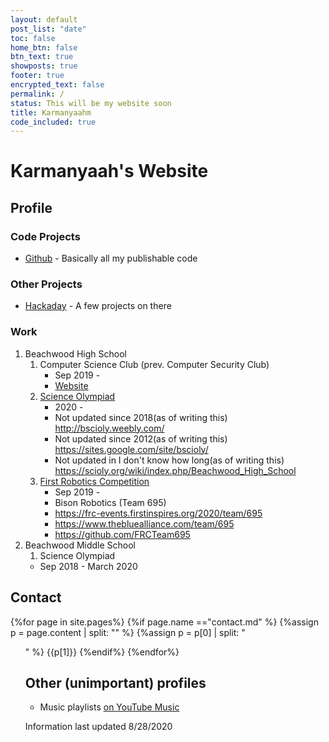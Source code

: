 ```yaml
---
layout: default
post_list: "date"
toc: false
home_btn: false
btn_text: true
showposts: true
footer: true
encrypted_text: false
permalink: /
status: This will be my website soon
title: Karmanyaahm
code_included: true
---
```


# Karmanyaah's Website

## Profile

### Code Projects

* [Github](https://github.com/karmanyaahm) -  Basically all my publishable code

### Other Projects

* [Hackaday](https://hackaday.io/karmanyaahm) - A few projects on there

### Work

1. Beachwood High School
   1. Computer Science Club (prev. Computer Security Club)
      * Sep 2019 -
      * [Website](https://bhscomputerscienceclub.github.io)
   2. [Science Olympiad](https://www.soinc.org/)
      * 2020 -
      * Not updated since 2018(as of writing this) <http://bscioly.weebly.com/>
      * Not updated since 2012(as of writing this) <https://sites.google.com/site/bscioly/>
      * Not updated in I don't know how long(as of writing this) <https://scioly.org/wiki/index.php/Beachwood_High_School>
   3. [First Robotics Competition](https://www.firstinspires.org/robotics/frc)
      * Sep 2019 -
      * Bison Robotics (Team 695)
      * <https://frc-events.firstinspires.org/2020/team/695>
      * <https://www.thebluealliance.com/team/695>
      * <https://github.com/FRCTeam695>
2. Beachwood Middle School
   1. Science Olympiad
     * Sep 2018 - March 2020

## Contact

{%for page in site.pages%}
   {%if page.name =="contact.md" %}
      {%assign p = page.content | split: "</ul>" %}
      {%assign p = p[0] | split: "<ul>" %}
      {{p[1]}}
   {%endif%}
{%endfor%}

## Other (unimportant) profiles

- Music playlists [on YouTube Music](https://music.youtube.com/browse/UCiBpDtvo8GthIt7cXcR5Gqw)  

Information last updated 8/28/2020
